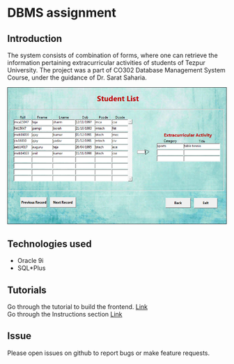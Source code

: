 # DBMS assignment 

## Introduction
The system consists of combination of forms, where one can retrieve the information pertaining extracurricular activities of students of Tezpur University. The project was a part of CO302 Database Management System Course, under the guidance of Dr. Sarat Saharia.

<img src="https://raw.githubusercontent.com/rajatsharma369007/DBMS-assignment/master/Extracurricular%20system/Form%20images/form2_student_list.PNG" >

## Technologies used
* Oracle 9i
* SQL*Plus

## Tutorials
Go through the tutorial to build the frontend. [Link](https://www.youtube.com/watch?v=hs8jpRklez4)  
Go through the Instructions section [Link](https://github.com/rajatsharma369007/DBMS-assignment/blob/master/Instructions.md)

## Issue
Please open issues on github to report bugs or make feature requests.
